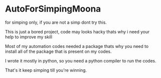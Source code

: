 # AutoForSimpingMoona
for simping only, if you are not a simp dont try this.

This is just a bored project, code may looks hacky thats why i need your help to improve my skill

Most of my automation codes needed a package thats why you need to install all of the package that is present on my codes.

I wrote it mostly in python, so you need a python compiler to run the codes.

That's it keep simping till you're winning.
